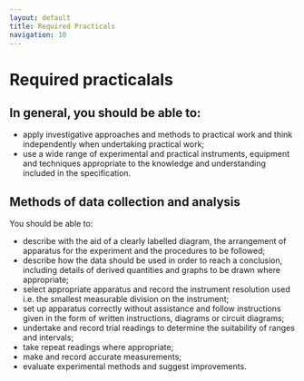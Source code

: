 ```yaml
---
layout: default
title: Required Practicals
navigation: 10
---
```


# Required practicalals
## In general, you should be able to:

* apply investigative approaches and methods to practical work and think independently when undertaking practical work;
* use a wide range 
of experimental and practical instruments, equipment and techniques appropriate to the knowledge and understanding included in the specification.
## Methods of data collection and analysis
You should be able to:
* describe with the aid of a clearly labelled diagram, the arrangement of apparatus for the experiment and the procedures to be followed;
* describe how the data should be used in order to reach a conclusion, including details of derived quantities and graphs to be drawn where appropriate;
* select appropriate apparatus and record the instrument resolution used i.e. the smallest measurable division on the instrument;
* set up apparatus correctly without assistance and follow instructions given in the form of written instructions, diagrams or circuit diagrams;
* undertake and record trial readings to determine the suitability of ranges and intervals;
* take repeat readings where appropriate;
* make and record accurate measurements;
* evaluate experimental methods and suggest improvements.

